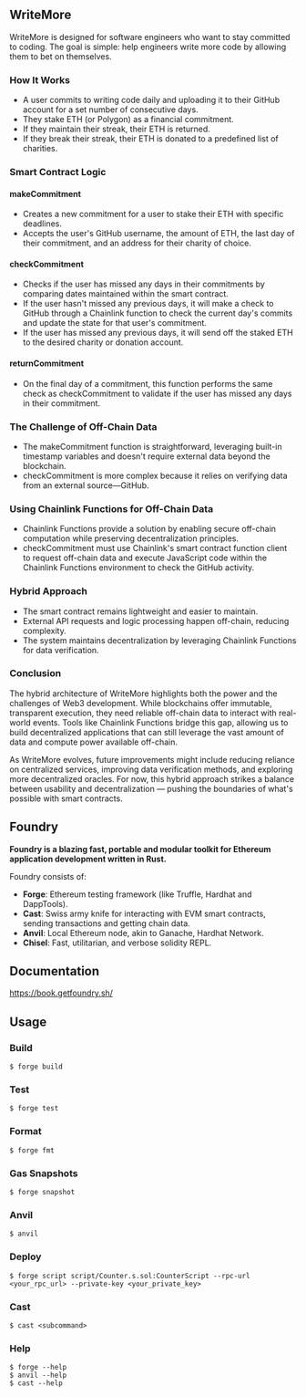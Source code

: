## WriteMore

WriteMore is designed for software engineers who want to stay committed to coding. The goal is simple: help engineers write more code by allowing them to bet on themselves.

### How It Works

- A user commits to writing code daily and uploading it to their GitHub account for a set number of consecutive days.
- They stake ETH (or Polygon) as a financial commitment.
- If they maintain their streak, their ETH is returned.
- If they break their streak, their ETH is donated to a predefined list of charities.

### Smart Contract Logic

#### makeCommitment
- Creates a new commitment for a user to stake their ETH with specific deadlines.
- Accepts the user's GitHub username, the amount of ETH, the last day of their commitment, and an address for their charity of choice.

#### checkCommitment
- Checks if the user has missed any days in their commitments by comparing dates maintained within the smart contract.
- If the user hasn't missed any previous days, it will make a check to GitHub through a Chainlink function to check the current day's commits and update the state for that user's commitment.
- If the user has missed any previous days, it will send off the staked ETH to the desired charity or donation account.

#### returnCommitment
- On the final day of a commitment, this function performs the same check as checkCommitment to validate if the user has missed any days in their commitment.

### The Challenge of Off-Chain Data

- The makeCommitment function is straightforward, leveraging built-in timestamp variables and doesn't require external data beyond the blockchain.
- checkCommitment is more complex because it relies on verifying data from an external source—GitHub.

### Using Chainlink Functions for Off-Chain Data

- Chainlink Functions provide a solution by enabling secure off-chain computation while preserving decentralization principles.
- checkCommitment must use Chainlink's smart contract function client to request off-chain data and execute JavaScript code within the Chainlink Functions environment to check the GitHub activity.

### Hybrid Approach

- The smart contract remains lightweight and easier to maintain.
- External API requests and logic processing happen off-chain, reducing complexity.
- The system maintains decentralization by leveraging Chainlink Functions for data verification.

### Conclusion

The hybrid architecture of WriteMore highlights both the power and the challenges of Web3 development. While blockchains offer immutable, transparent execution, they need reliable off-chain data to interact with real-world events. Tools like Chainlink Functions bridge this gap, allowing us to build decentralized applications that can still leverage the vast amount of data and compute power available off-chain.

As WriteMore evolves, future improvements might include reducing reliance on centralized services, improving data verification methods, and exploring more decentralized oracles. For now, this hybrid approach strikes a balance between usability and decentralization — pushing the boundaries of what's possible with smart contracts.



## Foundry

**Foundry is a blazing fast, portable and modular toolkit for Ethereum application development written in Rust.**

Foundry consists of:

-   **Forge**: Ethereum testing framework (like Truffle, Hardhat and DappTools).
-   **Cast**: Swiss army knife for interacting with EVM smart contracts, sending transactions and getting chain data.
-   **Anvil**: Local Ethereum node, akin to Ganache, Hardhat Network.
-   **Chisel**: Fast, utilitarian, and verbose solidity REPL.

## Documentation

https://book.getfoundry.sh/

## Usage

### Build

```shell
$ forge build
```

### Test

```shell
$ forge test
```

### Format

```shell
$ forge fmt
```

### Gas Snapshots

```shell
$ forge snapshot
```

### Anvil

```shell
$ anvil
```

### Deploy

```shell
$ forge script script/Counter.s.sol:CounterScript --rpc-url <your_rpc_url> --private-key <your_private_key>
```

### Cast

```shell
$ cast <subcommand>
```

### Help

```shell
$ forge --help
$ anvil --help
$ cast --help
```